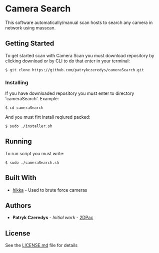 # Camera Search

This software automatically/manual scan hosts to search any camera in network using masscan.

## Getting Started

To get started scan with Camera Scan you must download repository by clicking download or by CLI to do that enter in your terminal:

```
$ git clone https://github.com/patrykczeredys/cameraSearch.git
```

### Installing

If you have downloaded repository you must enter to directory 'cameraSearch'. Example:

```
$ cd cameraSearch
```

And you must firt install reqiured packed:

```
$ sudo ./installer.sh
```

## Running

To run script you must write:

```
$ sudo ./cameraSearch.sh
```

## Built With

* [hikka](https://github.com/superhacker777/hikka) - Used to brute force cameras

## Authors

* **Patryk Czeredys** - *Initial work* - [2DPac](https://github.com/2DPac)

## License

See the [LICENSE.md](LICENSE.md) file for details


